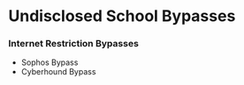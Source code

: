 # Undisclosed School Bypasses

### Internet Restriction Bypasses
- Sophos Bypass
- Cyberhound Bypass
